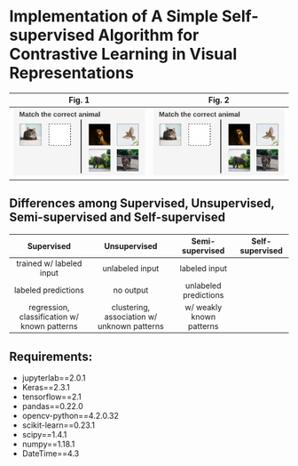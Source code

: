 # Implementation of A Simple Self-supervised Algorithm for Contrastive Learning in Visual Representations 

   Fig. 1                     |   Fig. 2
:----------------------------:|:------------------------------:
![](./imgs/demo_simclr_1.png) | ![](./imgs/demo_simclr_2.gif)

## Differences among Supervised, Unsupervised, Semi-supervised and Self-supervised

  Supervised | Unsupervised | Semi-supervised | Self-supervised 
:-----------:|:------------:|:---------------:|:---------------:
trained w/ labeled input | unlabeled input | labeled input | 
labeled predictions | no output | unlabeled predictions | 
regression, classification w/ known patterns | clustering, association w/ unknown patterns | w/ weakly known patterns  |


## Requirements:
  
  * jupyterlab==2.0.1
  * Keras==2.3.1
  * tensorflow==2.1
  * pandas==0.22.0
  * opencv-python==4.2.0.32
  * scikit-learn==0.23.1
  * scipy==1.4.1
  * numpy==1.18.1
  * DateTime==4.3
